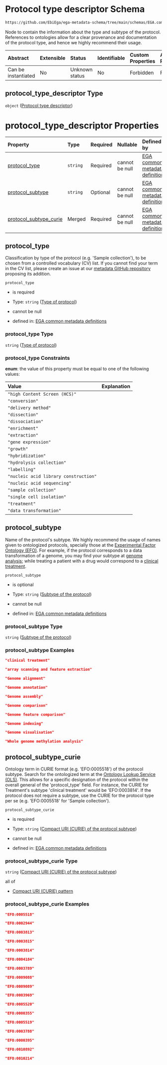 # Protocol type descriptor Schema

```txt
https://github.com/EbiEga/ega-metadata-schema/tree/main/schemas/EGA.common-definitions.json#/definitions/protocols_object/properties/protocol_type_descriptor
```

Node to contain the information about the type and subtype of the protocol. References to ontologies allow for a clear provenance and documentation of the protocol type, and hence we highly recommend their usage.

| Abstract            | Extensible | Status         | Identifiable | Custom Properties | Additional Properties | Access Restrictions | Defined In                                                                                           |
| :------------------ | :--------- | :------------- | :----------- | :---------------- | :-------------------- | :------------------ | :--------------------------------------------------------------------------------------------------- |
| Can be instantiated | No         | Unknown status | No           | Forbidden         | Forbidden             | none                | [EGA.common-definitions.json\*](../../../schemas/EGA.common-definitions.json "open original schema") |

## protocol\_type\_descriptor Type

`object` ([Protocol type descriptor](ega-12-definitions-ega-protocols-object-properties-protocol-type-descriptor.md))

# protocol\_type\_descriptor Properties

| Property                                            | Type     | Required | Nullable       | Defined by                                                                                                                                                                                                                                                                                                                                                               |
| :-------------------------------------------------- | :------- | :------- | :------------- | :----------------------------------------------------------------------------------------------------------------------------------------------------------------------------------------------------------------------------------------------------------------------------------------------------------------------------------------------------------------------- |
| [protocol\_type](#protocol_type)                    | `string` | Required | cannot be null | [EGA common metadata definitions](ega-12-definitions-ega-protocols-object-properties-protocol-type-descriptor-properties-type-of-protocol.md "https://github.com/EbiEga/ega-metadata-schema/tree/main/schemas/EGA.common-definitions.json#/definitions/protocols_object/properties/protocol_type_descriptor/properties/protocol_type")                                   |
| [protocol\_subtype](#protocol_subtype)              | `string` | Optional | cannot be null | [EGA common metadata definitions](ega-12-definitions-ega-protocols-object-properties-protocol-type-descriptor-properties-subtype-of-the-protocol.md "https://github.com/EbiEga/ega-metadata-schema/tree/main/schemas/EGA.common-definitions.json#/definitions/protocols_object/properties/protocol_type_descriptor/properties/protocol_subtype")                         |
| [protocol\_subtype\_curie](#protocol_subtype_curie) | Merged   | Required | cannot be null | [EGA common metadata definitions](ega-12-definitions-ega-protocols-object-properties-protocol-type-descriptor-properties-compact-uri-curie-of-the-protocol-subtype.md "https://github.com/EbiEga/ega-metadata-schema/tree/main/schemas/EGA.common-definitions.json#/definitions/protocols_object/properties/protocol_type_descriptor/properties/protocol_subtype_curie") |

## protocol\_type

Classification by type of the protocol (e.g. 'Sample collection'), to be chosen from a controlled vocabulary (CV) list. If you cannot find your term in the CV list, please create an issue at our [metadata GitHub repository](https://github.com/EbiEga/ega-metadata-schema) proposing its addition.

`protocol_type`

*   is required

*   Type: `string` ([Type of protocol](ega-12-definitions-ega-protocols-object-properties-protocol-type-descriptor-properties-type-of-protocol.md))

*   cannot be null

*   defined in: [EGA common metadata definitions](ega-12-definitions-ega-protocols-object-properties-protocol-type-descriptor-properties-type-of-protocol.md "https://github.com/EbiEga/ega-metadata-schema/tree/main/schemas/EGA.common-definitions.json#/definitions/protocols_object/properties/protocol_type_descriptor/properties/protocol_type")

### protocol\_type Type

`string` ([Type of protocol](ega-12-definitions-ega-protocols-object-properties-protocol-type-descriptor-properties-type-of-protocol.md))

### protocol\_type Constraints

**enum**: the value of this property must be equal to one of the following values:

| Value                                 | Explanation |
| :------------------------------------ | :---------- |
| `"high Content Screen (HCS)"`         |             |
| `"conversion"`                        |             |
| `"delivery method"`                   |             |
| `"dissection"`                        |             |
| `"dissociation"`                      |             |
| `"enrichment"`                        |             |
| `"extraction"`                        |             |
| `"gene expression"`                   |             |
| `"growth"`                            |             |
| `"hybridization"`                     |             |
| `"hydrolysis collection"`             |             |
| `"labelling"`                         |             |
| `"nucleic acid library construction"` |             |
| `"nucleic acid sequencing"`           |             |
| `"sample collection"`                 |             |
| `"single cell isolation"`             |             |
| `"treatment"`                         |             |
| `"data transformation"`               |             |

## protocol\_subtype

Name of the protocol's subtype. We highly recommend the usage of names given to ontologized protocols, specially those at the [Experimental Factor Ontology (EFO)](https://www.ebi.ac.uk/ols/ontologies/efo). For example, if the protocol corresponds to a data transformation of a genome, you may find your subtype at [genome analysis](http://edamontology.org/operation_3918); while treating a patient with a drug would correspond to a [clinical treatment](http://www.ebi.ac.uk/efo/EFO_0007056).

`protocol_subtype`

*   is optional

*   Type: `string` ([Subtype of the protocol](ega-12-definitions-ega-protocols-object-properties-protocol-type-descriptor-properties-subtype-of-the-protocol.md))

*   cannot be null

*   defined in: [EGA common metadata definitions](ega-12-definitions-ega-protocols-object-properties-protocol-type-descriptor-properties-subtype-of-the-protocol.md "https://github.com/EbiEga/ega-metadata-schema/tree/main/schemas/EGA.common-definitions.json#/definitions/protocols_object/properties/protocol_type_descriptor/properties/protocol_subtype")

### protocol\_subtype Type

`string` ([Subtype of the protocol](ega-12-definitions-ega-protocols-object-properties-protocol-type-descriptor-properties-subtype-of-the-protocol.md))

### protocol\_subtype Examples

```json
"clinical treatment"
```

```json
"array scanning and feature extraction"
```

```json
"Genome alignment"
```

```json
"Genome annotation"
```

```json
"Genome assembly"
```

```json
"Genome comparison"
```

```json
"Genome feature comparison"
```

```json
"Genome indexing"
```

```json
"Genome visualisation"
```

```json
"Whole genome methylation analysis"
```

## protocol\_subtype\_curie

Ontology term in CURIE format (e.g. 'EFO:0005518') of the protocol subtype. Search for the ontologized term at the [Ontology Lookup Service (OLS)](https://www.ebi.ac.uk/ols/index). This allows for a specific designation of the protocol within the overall general of the 'protocol\_type' field. For instance, the CURIE for Treatment's subtype 'clinical treatment' would be 'EFO:0003814'. If the protocol does not require a subtype, use the CURIE for the protocol type per se (e.g. 'EFO:0005518' for 'Sample collection').

`protocol_subtype_curie`

*   is required

*   Type: `string` ([Compact URI (CURIE) of the protocol subtype](ega-12-definitions-ega-protocols-object-properties-protocol-type-descriptor-properties-compact-uri-curie-of-the-protocol-subtype.md))

*   cannot be null

*   defined in: [EGA common metadata definitions](ega-12-definitions-ega-protocols-object-properties-protocol-type-descriptor-properties-compact-uri-curie-of-the-protocol-subtype.md "https://github.com/EbiEga/ega-metadata-schema/tree/main/schemas/EGA.common-definitions.json#/definitions/protocols_object/properties/protocol_type_descriptor/properties/protocol_subtype_curie")

### protocol\_subtype\_curie Type

`string` ([Compact URI (CURIE) of the protocol subtype](ega-12-definitions-ega-protocols-object-properties-protocol-type-descriptor-properties-compact-uri-curie-of-the-protocol-subtype.md))

all of

*   [Compact URI (CURIE) pattern](ega-12-definitions-compact-uri-curie-pattern.md "check type definition")

### protocol\_subtype\_curie Examples

```json
"EFO:0005518"
```

```json
"EFO:0002944"
```

```json
"EFO:0003813"
```

```json
"EFO:0003815"
```

```json
"EFO:0003814"
```

```json
"EFO:0004184"
```

```json
"EFO:0003789"
```

```json
"EFO:0009088"
```

```json
"EFO:0009089"
```

```json
"EFO:0003969"
```

```json
"EFO:0005520"
```

```json
"EFO:0000355"
```

```json
"EFO:0005519"
```

```json
"EFO:0003788"
```

```json
"EFO:0000395"
```

```json
"EFO:0010892"
```

```json
"EFO:0010214"
```
